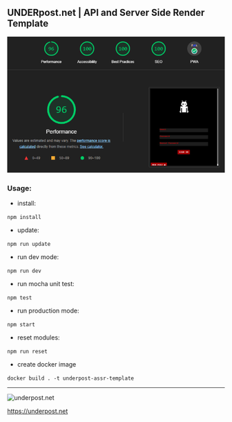 ## UNDERpost.net | API and Server Side Render Template

![performance](https://github.com/underpostnet/underpost-assr-template/blob/master/performance/1.png?raw=true)

### Usage:


- install:


`npm install`


- update:


`npm run update`


- run dev mode:


`npm run dev`


- run mocha unit test:


`npm test`


- run production mode:


`npm start`


- reset modules:


`npm run reset`


- create docker image


`docker build . -t underpost-assr-template`


--------------------------------------------------------------------------------


![underpost.net](https://underpost.net/underpost-social.jpg)


https://underpost.net

